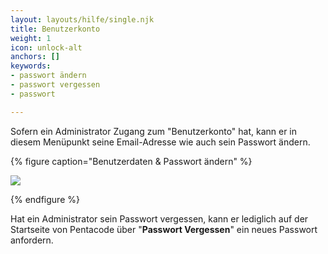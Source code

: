 ```yaml
---
layout: layouts/hilfe/single.njk
title: Benutzerkonto
weight: 1
icon: unlock-alt
anchors: []
keywords:
- passwort ändern
- passwort vergessen
- passwort

---
```

Sofern ein Administrator Zugang zum "Benutzerkonto" hat, kann er in diesem Menüpunkt seine Email-Adresse wie auch sein Passwort ändern.

{% figure caption="Benutzerdaten & Passwort ändern" %}

<img src="überblick.png"/>

{% endfigure %}

Hat ein Administrator sein Passwort vergessen, kann er lediglich auf der Startseite von Pentacode über "**Passwort Vergessen**" ein neues Passwort anfordern.
